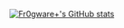 [![Fr0gware+'s GitHub stats](https://github-readme-stats.vercel.app/api?username=fr0gware)](https://github.com/anuraghazra/github-readme-stats)
